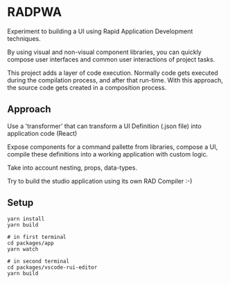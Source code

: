 # RADPWA

Experiment to building a UI using Rapid Application Development techniques.

By using visual and non-visual component libraries, you can quickly compose user interfaces and common user interactions of project tasks.

This project adds a layer of code execution. Normally code gets executed during the compilation process, and after that run-time.
With this approach, the source code gets created in a composition process.

## Approach

Use a 'transformer' that can transform a UI Definition (.json file) into application code (React)

Expose components for a command pallette from libraries, compose a UI, compile these definitions into a working application with custom logic.

Take into account nesting, props, data-types.

Try to build the studio application using its own RAD Compiler :-)

## Setup

```
yarn install
yarn build

# in first terminal
cd packages/app
yarn watch

# in second terminal
cd packages/vscode-rui-editor
yarn build
```
